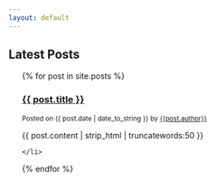 ```yaml
---
layout: default
---
```


<!--Text can be **bold**, _italic_, or ~~strikethrough~~.-->

<!-- [**Home**](./index.html)|[**Categories**](./pages/categories.html)|[**Archives**](./pages/archives.html) -->

<!--
<ul id="posts">

	{% for post in paginator.posts %}

	  <li class="post">
	  	<h2><a href="{% if site.baseurl == "/" %}{{ post.url }}{% else %}{{ post.url | prepend: site.baseurl }}{% endif %}">{{ post.title }}</a></h2>
	  	<time datetime="{{ post.date | date_to_xmlschema }}" class="by-line">{{ post.date | date_to_string }}</time>
	  	<p>{{ post.content | strip_html | truncatewords:50 }}</p>
	  </li>

    {% endfor %}

</ul>  -->

<h2>Latest Posts</h2>
<ul>
  {% for post in site.posts %}
    <li style="list-style-type:none;" >
      <h3><a href="{{ post.url }}">{{ post.title }}</a></h3>
      <p><small> Posted on <time datetime="{{ post.date | date_to_xmlschema }}" class="by-line">{{ post.date | date_to_string }}</time> by <a href="/pages/aboutme.html">{{post.author}}</a> </small></p>
      <p>{{ post.content | strip_html | truncatewords:50 }}</p>

    </li>
  {% endfor %}
</ul>
